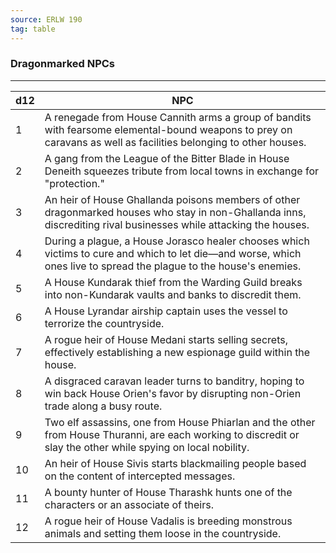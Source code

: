 ```yaml
---
source: ERLW 190
tag: table
---
```


### Dragonmarked NPCs
---
|d12|NPC|
|----|------------|
|1|A renegade from House Cannith arms a group of bandits with fearsome elemental-bound weapons to prey on caravans as well as facilities belonging to other houses.|
|2|A gang from the League of the Bitter Blade in House Deneith squeezes tribute from local towns in exchange for "protection."|
|3|An heir of House Ghallanda poisons members of other dragonmarked houses who stay in non-Ghallanda inns, discrediting rival businesses while attacking the houses.|
|4|During a plague, a House Jorasco healer chooses which victims to cure and which to let die—and worse, which ones live to spread the plague to the house's enemies.|
|5|A House Kundarak thief from the Warding Guild breaks into non-Kundarak vaults and banks to discredit them.|
|6|A House Lyrandar airship captain uses the vessel to terrorize the countryside.|
|7|A rogue heir of House Medani starts selling secrets, effectively establishing a new espionage guild within the house.|
|8|A disgraced caravan leader turns to banditry, hoping to win back House Orien's favor by disrupting non-Orien trade along a busy route.|
|9|Two elf assassins, one from House Phiarlan and the other from House Thuranni, are each working to discredit or slay the other while spying on local nobility.|
|10|An heir of House Sivis starts blackmailing people based on the content of intercepted messages.|
|11|A bounty hunter of House Tharashk hunts one of the characters or an associate of theirs.|
|12|A rogue heir of House Vadalis is breeding monstrous animals and setting them loose in the countryside.|
